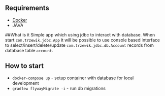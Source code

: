## Requirements
* [Docker](https://www.docker.com/get-started)
* JAVA

##What is  it
Simple app which using jdbc to interact with database.
When start `com.trzewik.jdbc.App` it will be possible to use console based interface to select/insert/delete/update
`com.trzewik.jdbc.db.Account` records from database table `account`.

## How to start

* `docker-compose up` - setup container with database for local development
* `gradlew flywayMigrate -i` - run db migrations

